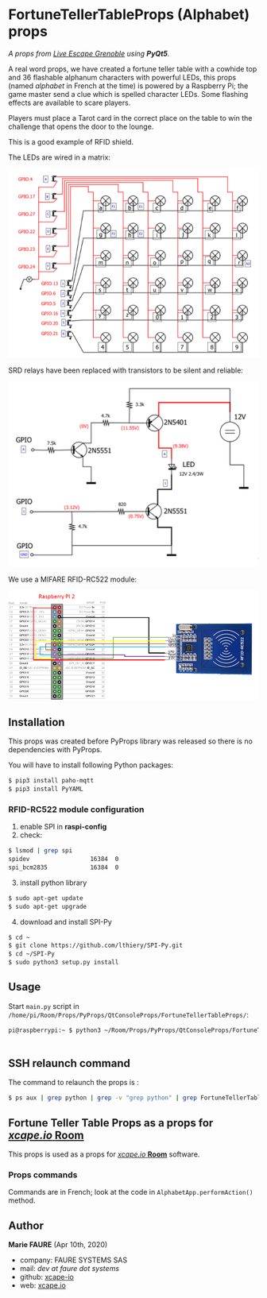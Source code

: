 ﻿# FortuneTellerTableProps (Alphabet) props
*A props from <a href="https://www.live-escape.net/" target="_blank">Live Escape Grenoble</a> using **PyQt5**.*

A real word props, we have created a fortune teller table with a cowhide top and 36 flashable alphanum characters with powerful LEDs, this props (named *alphabet* in French at the time) is powered by a Raspberry Pi; the game master send a clue which is spelled  character LEDs. Some flashing effects are available to scare players.

Players must place a Tarot card in the correct place on the table to win the challenge that opens the door to the lounge.

This is a good example of RFID shield.

The LEDs are wired in a matrix:

![LED matrix](docs/matrix.png)

SRD relays have been replaced with transistors to be silent and reliable:

![transistor switching](docs/transistors.png)

We use a MIFARE RFID-RC522 module:

![](docs/1-module%20schema.png)


## Installation
This props was created before PyProps library was released so there is no dependencies with PyProps.

You will have to install following Python packages:
```bash
$ pip3 install paho-mqtt
$ pip3 install PyYAML
```

### RFID-RC522 module configuration
1) enable SPI in **raspi-config**
2) check:
```bash
$ lsmod | grep spi
spidev                 16384  0
spi_bcm2835            16384  0
```
3) install python library
```bash
$ sudo apt-get update
$ sudo apt-get upgrade
```
4) download and install SPI-Py
```bash
$ cd ~
$ git clone https://github.com/lthiery/SPI-Py.git
$ cd ~/SPI-Py
$ sudo python3 setup.py install
```


## Usage
Start `main.py` script in `/home/pi/Room/Props/PyProps/QtConsoleProps/FortuneTellerTableProps/`:

```bash
pi@raspberrypi:~ $ python3 ~/Room/Props/PyProps/QtConsoleProps/FortuneTellerTableProps/main.py -s 192.168.1.42 -d



```


## SSH relaunch command
The command to relaunch the props is :

```bash
$ ps aux | grep python | grep -v "grep python" | grep FortuneTellerTableProps/main.py | awk '{print $2}' | xargs kill -9 && screen -d -m python3 /home/pi/Room/Props/PyProps/QtConsoleProps/FortuneTellerTableProps/main.py -s %BROKER%
```


## Fortune Teller Table Props as a props for <a href="https://xcape.io/" target="_blank">*xcape.io* **Room**</a>
This props is used as a props for <a href="https://xcape.io/" target="_blank">*xcape.io* **Room**</a> software.

### Props commands
Commands are in French; look at the code in `AlphabetApp.performAction()` method.


## Author

**Marie FAURE** (Apr 10th, 2020)
* company: FAURE SYSTEMS SAS
* mail: *dev at faure dot systems*
* github: <a href="https://github.com/xcape-io?tab=repositories" target="_blank">xcape-io</a>
* web: <a href="https://xcape.io/" target="_blank">xcape.io</a>